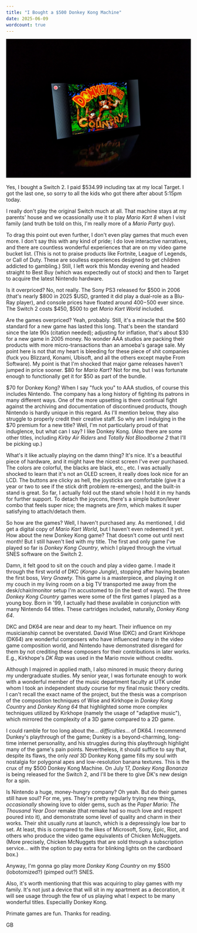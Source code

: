 ```yaml
---
title: "I Bought a $500 Donkey Kong Machine"
date: 2025-06-09
wordcount: true
---
```


![""](/static/thumbnails/dk-switch-2.jpg)

Yes, I bought a Switch 2. I paid $534.99 including tax at my local Target. I got the last one, so sorry to all the kids who got there after about 5:15pm today.

I really don't play the original Switch much at all. That machine stays at my parents' house and we ocassionally use it to play _Mario Kart 8_ when I visit family (and truth be told on this, I'm really more of a _Mario Party_ guy).

To drag this point out even further, I don't even play games that much even more. I don't say this with any kind of pride; I do love interactive narratives, and there are countless wonderful experiences that are on my video game bucket list. (This is not to praise products like Fortnite, League of Legends, or Call of Duty. These are soulless experiences designed to get children addicted to gambling.) Still, I left work this Monday evening and headed straight to Best Buy (which was expectedly out of stock) and then to Target to acquire the latest Nintendo hardware.

Is it overpriced? No, not really. The Sony PS3 released for $500 in 2006 (that's nearly $800 in 2025 $USD, granted it did play a dual-role as a Blu-Ray player), and console prices have floated around $400-$500 ever since. The Switch 2 costs $450, $500 to get _Mario Kart World_ included.

Are the games overpriced? Yeah, probably. Still, it's a miracle that the $60 standard for a new game has lasted this long. That's been the standard since the late 90s (citation needed); adjusting for inflation, that's about $30 for a new game in 2005 money. No wonder AAA studios are packing their products with more micro-transactions than an amoeba's garage sale. My point here is not that my heart is bleeding for these piece of shit companies (fuck you Blizzard, Konami, Ubisoft, and all the others except maybe From Software). My point is that I'm shocked that major game releases haven't jumped in price sooner. $80 for _Mario Kart_? Not for me, but I was fortunate enough to functionally get it for $50 as part of the bundle.

$70 for Donkey Kong? When I say "fuck you" to AAA studios, of course this includes Nintendo. The company has a long history of fighting its patrons in many different ways. One of the more upsetting is there continual fight against the archiving and documentation of discontinued products, though Nintendo is hardly unique in this regard. As I'll mention below, they also struggle to properly credit their creative staff. So why am I indulging in the $70 premium for a new title? Well, I'm not particularly proud of that induglence, but what can I say? I like Donkey Kong. (Also there are some other titles, including _Kirby Air Riders_ and _Totally Not Bloodborne 2_ that I'll be picking up.)

What's it like actually playing on the damn thing? It's nice. It's a beautiful piece of hardware, and it might have the nicest screen I've ever purchased. The colors are colorful, the blacks are black, etc., etc. I was actually shocked to learn that it's not an OLED screen, it really does look nice for an LCD. The buttons are clicky as hell, the joysticks are comfortable (give it a year or two to see if the stick drift problem re-emerges), and the built-in stand is great. So far, I actually fold out the stand whole I hold it in my hands for further support. To detach the joycons, there's a simple button/lever combo that feels super nice; the magnets are _firm_, which makes it super satisfying to attach/detach them.

So how are the games? Well, I haven't purchased any. As mentioned, I did get a digital copy of _Mario Kart World_, but I haven't even redeemed it yet. How about the new Donkey Kong game? That doesn't come out until next month! But I still haven't lied with my title. The first and only game I've played so far is _Donkey Kong Country_, which I played through the virtual SNES software on the Switch 2.

Damn, it felt good to sit on the couch and play a video game. I made it through the first world of DKC (_Kongo Jungle_), stopping after having beaten the first boss, _Very Gnawty_. This game is a masterpiece, and playing it on my couch in my living room on a big TV transported me away from the desk/chair/monitor setup I'm accustomed to (in the best of ways). The three _Donkey Kong Country_ games were some of the first games I played as a young boy. Born in '99, I actually had these available in conjunction with many Nintendo 64 titles. These cartridges included, naturally, _Donkey Kong 64_.

DKC and DK64 are near and dear to my heart. Their influence on my musicianship cannot be overstated. David Wise (DKC) and Grant Kirkhope (DK64) are wonderful composers who have influenced many in the video game composition world, and Nintendo have demonstrated disregard for them by not crediting these composers for their contributions in later works. E.g., Kirkhope's _DK Rap_ was used in the Mario movie without credits.

Although I majored in applied math, I also minored in music theory during my undergraduate studies. My senior year, I was fortunate enough to work with a wonderful member of the music department faculty at UTK under whom I took an independent study course for my final music theory credits. I can't recall the exact name of the project, but the thesis was a comprison of the composition techniques of Wise and Kirkhope in _Donkey Kong Country_ and _Donkey Kong 64_ that highlighted some more complex techniques utilized by Kirkhope (namely the usage of "adaptive music"), which mirrored the complexity of a 3D game compared to a 2D game.

I could ramble for too long about the... _difficulties_... of DK64. I recommend Dunkey's playthrough of the game; Dunkey is a beyond-charming, long-time internet personality, and his struggles during this playthrough highlight many of the game's pain points. Nevertheless, it should suffice to say that, despite its flaws, the only _real_ 3D Donkey Kong game fills my soul with nostalgia for polygonal apes and low-resolution banana textures. This is the crux of my $500 Donkey Kong Machine. On July 17, _Donkey Kong Bonanza_ is being released for the Switch 2, and I'll be there to give DK's new design for a spin.

Is Nintendo a huge, money-hungry company? Oh yeah. But do their games still have soul? For me, yes. They're pretty regularly trying new things, _occasionally_ showing love to older gems, such as the _Paper Mario: The Thousand Year Door_ remake (that remake had so much love and respect poured into it), and demonstrate some level of quality and charm in their works. Their shit usually _runs_ at launch, which is a depressingly low bar to set. At least, this is compared to the likes of Microsoft, Sony, Epic, Riot, and others who produce the video game equivalents of Chicken McNuggets. (More precisely, Chicken McNuggets that are sold through a subscription service... with the option to pay extra for blinking lights on the cardboard box.)

Anyway, I'm gonna go play more _Donkey Kong Country_ on my $500 (lobotomized?) (pimped out?) SNES.

Also, it's worth mentioning that this was acquiring to play games with my family. It's not just a device that will sit in my apartment as a decoration, it will see usage through the few of us playing what I expect to be many wonderful titles. Especiallly Donkey Kong.

Primate games are fun. Thanks for reading.

GB

